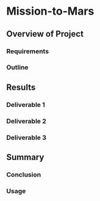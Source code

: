 # Mission-to-Mars

## Overview of Project

### Requirements

### Outline

## Results

### Deliverable 1

### Deliverable 2

### Deliverable 3

## Summary

### Conclusion

### Usage
